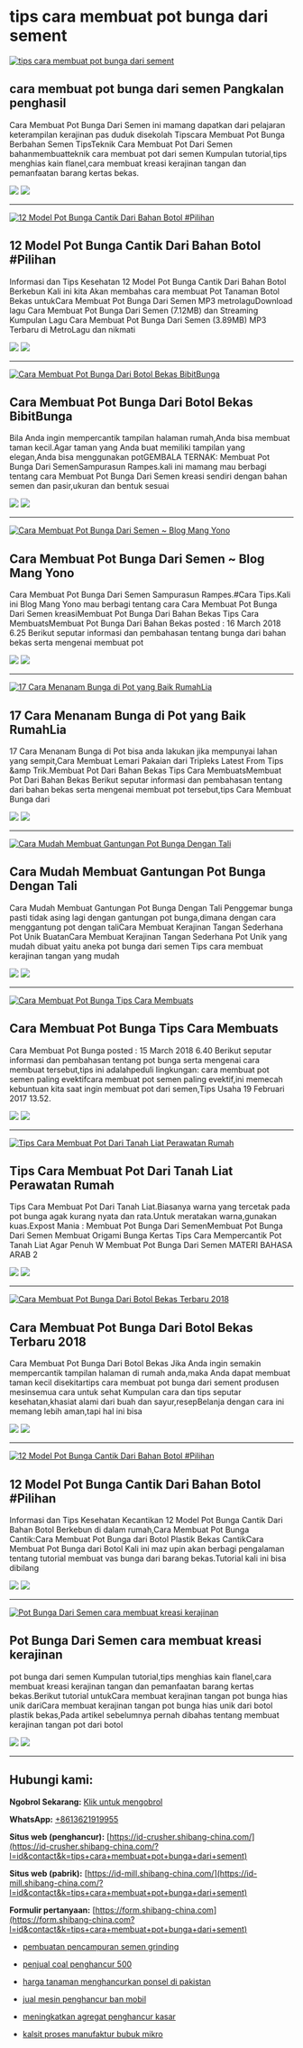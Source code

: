 # tips cara membuat pot bunga dari sement

<a href="https://swt.shibang-china.com/?l=id&img&k=tips+cara+membuat+pot+bunga+dari+sement" target="_blank">![tips cara membuat pot bunga dari sement](http://static.shibang-china.com/all-800x300/648.jpg)</a>

## cara membuat pot bunga dari semen Pangkalan penghasil
Cara Membuat Pot Bunga Dari Semen ini mamang dapatkan dari pelajaran keterampilan kerajinan pas duduk disekolah Tipscara Membuat Pot Bunga Berbahan Semen TipsTeknik Cara Membuat Pot Dari Semen bahanmembuatteknik cara membuat pot dari semen Kumpulan tutorial,tips menghias kain flanel,cara membuat kreasi kerajinan tangan dan pemanfaatan barang kertas bekas.


<a href="https://whatsapp.shibangsoft.com/WhatsApp.php" target="_blank" title="WhatsApp">![](http://static.shibang-china.com/icon/whatsapp.png)</a> <a href="https://swt.shibang-china.com/?l=id&icon&k=tips+cara+membuat+pot+bunga+dari+sement" target="_blank">![](http://static.shibang-china.com/icon/chat-id.png)</a>

---

<a href="https://swt.shibang-china.com/?l=id&img&k=tips+cara+membuat+pot+bunga+dari+sement" target="_blank">![12 Model Pot Bunga Cantik Dari Bahan Botol #Pilihan](http://static.shibang-china.com/all-800x300/212.jpg)</a>

## 12 Model Pot Bunga Cantik Dari Bahan Botol #Pilihan
Informasi dan Tips Kesehatan 12 Model Pot Bunga Cantik Dari Bahan Botol Berkebun Kali ini kita Akan membahas cara membuat Pot Tanaman Botol Bekas untukCara Membuat Pot Bunga Dari Semen MP3 metrolaguDownload lagu Cara Membuat Pot Bunga Dari Semen (7.12MB) dan Streaming Kumpulan Lagu Cara Membuat Pot Bunga Dari Semen (3.89MB) MP3 Terbaru di MetroLagu dan nikmati


<a href="https://whatsapp.shibangsoft.com/WhatsApp.php" target="_blank" title="WhatsApp">![](http://static.shibang-china.com/icon/whatsapp.png)</a> <a href="https://swt.shibang-china.com/?l=id&icon&k=tips+cara+membuat+pot+bunga+dari+sement" target="_blank">![](http://static.shibang-china.com/icon/chat-id.png)</a>

---

<a href="https://swt.shibang-china.com/?l=id&img&k=tips+cara+membuat+pot+bunga+dari+sement" target="_blank">![Cara Membuat Pot Bunga Dari Botol Bekas BibitBunga](http://static.shibang-china.com/all-800x300/1216.jpg)</a>

## Cara Membuat Pot Bunga Dari Botol Bekas BibitBunga
Bila Anda ingin mempercantik tampilan halaman rumah,Anda bisa membuat taman kecil.Agar taman yang Anda buat memiliki tampilan yang elegan,Anda bisa menggunakan potGEMBALA TERNAK: Membuat Pot Bunga Dari SemenSampurasun Rampes.kali ini mamang mau berbagi tentang cara Membuat Pot Bunga Dari Semen kreasi sendiri dengan bahan semen dan pasir,ukuran dan bentuk sesuai


<a href="https://whatsapp.shibangsoft.com/WhatsApp.php" target="_blank" title="WhatsApp">![](http://static.shibang-china.com/icon/whatsapp.png)</a> <a href="https://swt.shibang-china.com/?l=id&icon&k=tips+cara+membuat+pot+bunga+dari+sement" target="_blank">![](http://static.shibang-china.com/icon/chat-id.png)</a>

---

<a href="https://swt.shibang-china.com/?l=id&img&k=tips+cara+membuat+pot+bunga+dari+sement" target="_blank">![Cara Membuat Pot Bunga Dari Semen ~ Blog Mang Yono](http://static.shibang-china.com/all-800x300/74.jpg)</a>

## Cara Membuat Pot Bunga Dari Semen ~ Blog Mang Yono
Cara Membuat Pot Bunga Dari Semen Sampurasun Rampes.#Cara Tips.Kali ini Blog Mang Yono mau berbagi tentang cara Cara Membuat Pot Bunga Dari Semen kreasiMembuat Pot Bunga Dari Bahan Bekas Tips Cara MembuatsMembuat Pot Bunga Dari Bahan Bekas posted : 16 March 2018 6.25 Berikut seputar informasi dan pembahasan tentang bunga dari bahan bekas serta mengenai membuat pot


<a href="https://whatsapp.shibangsoft.com/WhatsApp.php" target="_blank" title="WhatsApp">![](http://static.shibang-china.com/icon/whatsapp.png)</a> <a href="https://swt.shibang-china.com/?l=id&icon&k=tips+cara+membuat+pot+bunga+dari+sement" target="_blank">![](http://static.shibang-china.com/icon/chat-id.png)</a>

---

<a href="https://swt.shibang-china.com/?l=id&img&k=tips+cara+membuat+pot+bunga+dari+sement" target="_blank">![17 Cara Menanam Bunga di Pot yang Baik RumahLia](http://static.shibang-china.com/all-800x300/486.jpg)</a>

## 17 Cara Menanam Bunga di Pot yang Baik RumahLia
17 Cara Menanam Bunga di Pot bisa anda lakukan jika mempunyai lahan yang sempit,Cara Membuat Lemari Pakaian dari Tripleks Latest From Tips &amp Trik.Membuat Pot Dari Bahan Bekas Tips Cara MembuatsMembuat Pot Dari Bahan Bekas Berikut seputar informasi dan pembahasan tentang dari bahan bekas serta mengenai membuat pot tersebut,tips Cara Membuat Bunga dari


<a href="https://whatsapp.shibangsoft.com/WhatsApp.php" target="_blank" title="WhatsApp">![](http://static.shibang-china.com/icon/whatsapp.png)</a> <a href="https://swt.shibang-china.com/?l=id&icon&k=tips+cara+membuat+pot+bunga+dari+sement" target="_blank">![](http://static.shibang-china.com/icon/chat-id.png)</a>

---

<a href="https://swt.shibang-china.com/?l=id&img&k=tips+cara+membuat+pot+bunga+dari+sement" target="_blank">![Cara Mudah Membuat Gantungan Pot Bunga Dengan Tali](http://static.shibang-china.com/all-800x300/827.jpg)</a>

## Cara Mudah Membuat Gantungan Pot Bunga Dengan Tali
Cara Mudah Membuat Gantungan Pot Bunga Dengan Tali Penggemar bunga pasti tidak asing lagi dengan gantungan pot bunga,dimana dengan cara menggantung pot dengan taliCara Membuat Kerajinan Tangan Sederhana Pot Unik BuatanCara Membuat Kerajinan Tangan Sederhana Pot Unik yang mudah dibuat yaitu aneka pot bunga dari semen Tips cara membuat kerajinan tangan yang mudah


<a href="https://whatsapp.shibangsoft.com/WhatsApp.php" target="_blank" title="WhatsApp">![](http://static.shibang-china.com/icon/whatsapp.png)</a> <a href="https://swt.shibang-china.com/?l=id&icon&k=tips+cara+membuat+pot+bunga+dari+sement" target="_blank">![](http://static.shibang-china.com/icon/chat-id.png)</a>

---

<a href="https://swt.shibang-china.com/?l=id&img&k=tips+cara+membuat+pot+bunga+dari+sement" target="_blank">![Cara Membuat Pot Bunga Tips Cara Membuats](http://static.shibang-china.com/all-800x300/420.jpg)</a>

## Cara Membuat Pot Bunga Tips Cara Membuats
Cara Membuat Pot Bunga posted : 15 March 2018 6.40 Berikut seputar informasi dan pembahasan tentang pot bunga serta mengenai cara membuat tersebut,tips ini adalahpeduli lingkungan: cara membuat pot semen paling evektifcara membuat pot semen paling evektif,ini memecah kebuntuan kita saat ingin membuat pot dari semen,Tips Usaha 19 Februari 2017 13.52.


<a href="https://whatsapp.shibangsoft.com/WhatsApp.php" target="_blank" title="WhatsApp">![](http://static.shibang-china.com/icon/whatsapp.png)</a> <a href="https://swt.shibang-china.com/?l=id&icon&k=tips+cara+membuat+pot+bunga+dari+sement" target="_blank">![](http://static.shibang-china.com/icon/chat-id.png)</a>

---

<a href="https://swt.shibang-china.com/?l=id&img&k=tips+cara+membuat+pot+bunga+dari+sement" target="_blank">![Tips Cara Membuat Pot Dari Tanah Liat Perawatan Rumah](http://static.shibang-china.com/all-800x300/1028.jpg)</a>

## Tips Cara Membuat Pot Dari Tanah Liat Perawatan Rumah
Tips Cara Membuat Pot Dari Tanah Liat.Biasanya warna yang tercetak pada pot bunga agak kurang nyata dan rata.Untuk meratakan warna,gunakan kuas.Expost Mania : Membuat Pot Bunga Dari SemenMembuat Pot Bunga Dari Semen Membuat Origami Bunga Kertas Tips Cara Mempercantik Pot Tanah Liat Agar Penuh W Membuat Pot Bunga Dari Semen MATERI BAHASA ARAB 2


<a href="https://whatsapp.shibangsoft.com/WhatsApp.php" target="_blank" title="WhatsApp">![](http://static.shibang-china.com/icon/whatsapp.png)</a> <a href="https://swt.shibang-china.com/?l=id&icon&k=tips+cara+membuat+pot+bunga+dari+sement" target="_blank">![](http://static.shibang-china.com/icon/chat-id.png)</a>

---

<a href="https://swt.shibang-china.com/?l=id&img&k=tips+cara+membuat+pot+bunga+dari+sement" target="_blank">![Cara Membuat Pot Bunga Dari Botol Bekas Terbaru 2018](http://static.shibang-china.com/all-800x300/555.jpg)</a>

## Cara Membuat Pot Bunga Dari Botol Bekas Terbaru 2018
Cara Membuat Pot Bunga Dari Botol Bekas Jika Anda ingin semakin mempercantik tampilan halaman di rumah anda,maka Anda dapat membuat taman kecil disekitartips cara membuat pot bunga dari sement produsen mesinsemua cara untuk sehat Kumpulan cara dan tips seputar kesehatan,khasiat alami dari buah dan sayur,resepBelanja dengan cara ini memang lebih aman,tapi hal ini bisa


<a href="https://whatsapp.shibangsoft.com/WhatsApp.php" target="_blank" title="WhatsApp">![](http://static.shibang-china.com/icon/whatsapp.png)</a> <a href="https://swt.shibang-china.com/?l=id&icon&k=tips+cara+membuat+pot+bunga+dari+sement" target="_blank">![](http://static.shibang-china.com/icon/chat-id.png)</a>

---

<a href="https://swt.shibang-china.com/?l=id&img&k=tips+cara+membuat+pot+bunga+dari+sement" target="_blank">![12 Model Pot Bunga Cantik Dari Bahan Botol #Pilihan](http://static.shibang-china.com/all-800x300/519.jpg)</a>

## 12 Model Pot Bunga Cantik Dari Bahan Botol #Pilihan
Informasi dan Tips Kesehatan Kecantikan 12 Model Pot Bunga Cantik Dari Bahan Botol Berkebun di dalam rumah,Cara Membuat Pot Bunga Cantik:Cara Membuat Pot Bunga dari Botol Plastik Bekas CantikCara Membuat Pot Bunga dari Botol Kali ini maz upin akan berbagi pengalaman tentang tutorial membuat vas bunga dari barang bekas.Tutorial kali ini bisa dibilang


<a href="https://whatsapp.shibangsoft.com/WhatsApp.php" target="_blank" title="WhatsApp">![](http://static.shibang-china.com/icon/whatsapp.png)</a> <a href="https://swt.shibang-china.com/?l=id&icon&k=tips+cara+membuat+pot+bunga+dari+sement" target="_blank">![](http://static.shibang-china.com/icon/chat-id.png)</a>

---

<a href="https://swt.shibang-china.com/?l=id&img&k=tips+cara+membuat+pot+bunga+dari+sement" target="_blank">![Pot Bunga Dari Semen cara membuat kreasi kerajinan](http://static.shibang-china.com/all-800x300/1344.jpg)</a>

## Pot Bunga Dari Semen cara membuat kreasi kerajinan
pot bunga dari semen Kumpulan tutorial,tips menghias kain flanel,cara membuat kreasi kerajinan tangan dan pemanfaatan barang kertas bekas.Berikut tutorial untukCara membuat kerajinan tangan pot bunga hias unik dariCara membuat kerajinan tangan pot bunga hias unik dari botol plastik bekas,Pada artikel sebelumnya pernah dibahas tentang membuat kerajinan tangan pot dari botol


<a href="https://whatsapp.shibangsoft.com/WhatsApp.php" target="_blank" title="WhatsApp">![](http://static.shibang-china.com/icon/whatsapp.png)</a> <a href="https://swt.shibang-china.com/?l=id&icon&k=tips+cara+membuat+pot+bunga+dari+sement" target="_blank">![](http://static.shibang-china.com/icon/chat-id.png)</a>

---
## Hubungi kami:

**Ngobrol Sekarang:** [Klik untuk mengobrol](https://swt.shibang-china.com?l=id&contact&k=tips+cara+membuat+pot+bunga+dari+sement)

**WhatsApp:**  [+8613621919955](https://whatsapp.shibangsoft.com/WhatsApp.php)

**Situs web (penghancur):** [https://id-crusher.shibang-china.com/](https://id-crusher.shibang-china.com/?l=id&contact&k=tips+cara+membuat+pot+bunga+dari+sement)

**Situs web (pabrik):** [https://id-mill.shibang-china.com/](https://id-mill.shibang-china.com/?l=id&contact&k=tips+cara+membuat+pot+bunga+dari+sement)

**Formulir pertanyaan:** [https://form.shibang-china.com](https://form.shibang-china.com?l=id&contact&k=tips+cara+membuat+pot+bunga+dari+sement)

* [pembuatan pencampuran semen grinding](../40/pembuatan%20pencampuran%20semen%20grinding.md)

* [penjual coal penghancur 500](../31/penjual%20coal%20penghancur%20500.md)

* [harga tanaman menghancurkan ponsel di pakistan](../32/harga%20tanaman%20menghancurkan%20ponsel%20di%20pakistan.md)

* [jual mesin penghancur ban mobil](../35/jual%20mesin%20penghancur%20ban%20mobil.md)

* [meningkatkan agregat penghancur kasar](../36/meningkatkan%20agregat%20penghancur%20kasar.md)

* [kalsit proses manufaktur bubuk mikro](../31/kalsit%20proses%20manufaktur%20bubuk%20mikro.md)
